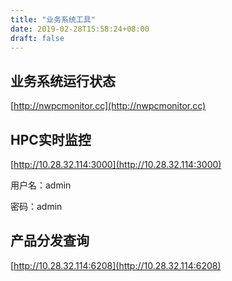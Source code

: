 ```yaml
---
title: "业务系统工具"
date: 2019-02-28T15:58:24+08:00
draft: false
---
```


## 业务系统运行状态

[http://nwpcmonitor.cc](http://nwpcmonitor.cc)


## HPC实时监控

[http://10.28.32.114:3000](http://10.28.32.114:3000)

用户名：admin

密码：admin

## 产品分发查询

[http://10.28.32.114:6208](http://10.28.32.114:6208)
